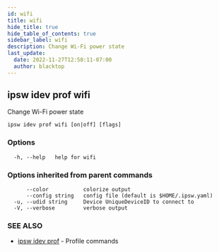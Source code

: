 ```yaml
---
id: wifi
title: wifi
hide_title: true
hide_table_of_contents: true
sidebar_label: wifi
description: Change Wi-Fi power state
last_update:
  date: 2022-11-27T12:58:11-07:00
  author: blacktop
---
```

## ipsw idev prof wifi

Change Wi-Fi power state

```
ipsw idev prof wifi [on|off] [flags]
```

### Options

```
  -h, --help   help for wifi
```

### Options inherited from parent commands

```
      --color           colorize output
      --config string   config file (default is $HOME/.ipsw.yaml)
  -u, --udid string     Device UniqueDeviceID to connect to
  -V, --verbose         verbose output
```

### SEE ALSO

* [ipsw idev prof](/docs/cli/ipsw/idev/prof)	 - Profile commands

